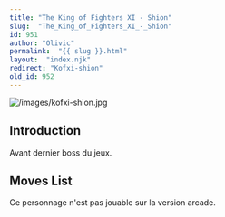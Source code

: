 ```yaml
---
title: "The King of Fighters XI - Shion"
slug:  "The_King_of_Fighters_XI_-_Shion"
id: 951
author: "Olivic"
permalink:  "{{ slug }}.html"
layout:  "index.njk"
redirect: "Kofxi-shion"
old_id: 952
---
```


![](/images/kofxi-shion.jpg "/images/kofxi-shion.jpg")

## Introduction

Avant dernier boss du jeux.

## Moves List

Ce personnage n'est pas jouable sur la version arcade.

